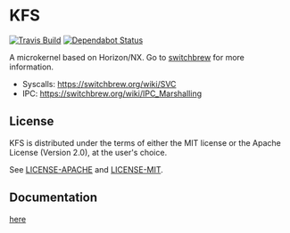 # KFS

[![Travis Build](https://img.shields.io/travis/roblabla42/KFS.svg?logo=travis)](https://travis-ci.org/roblabla42/KFS) [![Dependabot Status](https://api.dependabot.com/badges/status?host=github&repo=roblabla42/KFS)](https://dependabot.com)

A microkernel based on Horizon/NX. Go to [switchbrew](https://switchbrew.org/) for more information.

- Syscalls: https://switchbrew.org/wiki/SVC
- IPC: https://switchbrew.org/wiki/IPC_Marshalling

## License

KFS is distributed under the terms of either the MIT license or the Apache
License (Version 2.0), at the user's choice.

See [LICENSE-APACHE](LICENSE-APACHE) and [LICENSE-MIT](LICENSE-MIT).

## Documentation

[here](https://roblabla42.github.io/KFS/master/)
